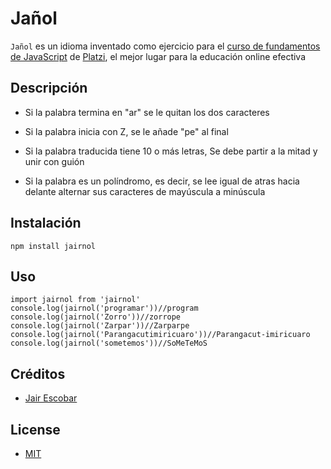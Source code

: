 # Jañol

`Jañol` es un idioma  inventado como ejercicio para el [curso de fundamentos de
JavaScript](url) de [Platzi](url), el mejor lugar para la educación online efectiva

## Descripción

- Si la palabra termina en "ar" se le quitan los dos caracteres

- Si la palabra inicia con Z, se le añade "pe" al final

- Si la palabra traducida tiene 10 o más letras, Se debe partir a la mitad y unir con guión

- Si la palabra es un políndromo, es decir, se lee igual de atras hacia delante alternar sus caracteres de mayúscula a minúscula

## Instalación
```
npm install jairnol
```

## Uso
```
import jairnol from 'jairnol'
console.log(jairnol('programar'))//program
console.log(jairnol('Zorro'))//zorrope
console.log(jairnol('Zarpar'))//Zarparpe
console.log(jairnol('Parangacutimiricuaro'))//Parangacut-imiricuaro
console.log(jairnol('sometemos'))//SoMeTeMoS
```
## Créditos
- [Jair Escobar](https://twitter.com/lifszyc)

## License
- [MIT](https://opensource.org/licenses/MIT)
